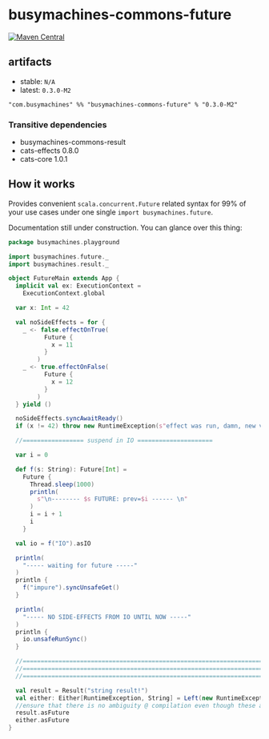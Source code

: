 # busymachines-commons-future

[![Maven Central](https://img.shields.io/maven-central/v/com.busymachines/busymachines-commons-future_2.12.svg)](https://maven-badges.herokuapp.com/maven-central/com.busymachines/busymachines-commons-future_2.12)



## artifacts

* stable: `N/A`
* latest: `0.3.0-M2`

`"com.busymachines" %% "busymachines-commons-future" % "0.3.0-M2"`

### Transitive dependencies
- busymachines-commons-result
- cats-effects 0.8.0
- cats-core 1.0.1

## How it works

Provides convenient `scala.concurrent.Future` related syntax for 99% of your use cases under one single `import busymachines.future`.

Documentation still under construction. You can glance over this thing:

```scala
package busymachines.playground

import busymachines.future._
import busymachines.result._

object FutureMain extends App {
  implicit val ex: ExecutionContext =
    ExecutionContext.global

  var x: Int = 42

  val noSideEffects = for {
    _ <- false.effectOnTrue(
          Future {
            x = 11
          }
        )
    _ <- true.effectOnFalse(
          Future {
            x = 12
          }
        )
  } yield ()

  noSideEffects.syncAwaitReady()
  if (x != 42) throw new RuntimeException(s"effect was run, damn, new value = $x, suspend the future!")

  //================= suspend in IO =====================

  var i = 0

  def f(s: String): Future[Int] =
    Future {
      Thread.sleep(1000)
      println(
        s"\n-------- $s FUTURE: prev=$i ------ \n"
      )
      i = i + 1
      i
    }

  val io = f("IO").asIO

  println(
    "----- waiting for future -----"
  )
  println {
    f("impure").syncUnsafeGet()
  }

  println(
    "----- NO SIDE-EFFECTS FROM IO UNTIL NOW -----"
  )
  println {
    io.unsafeRunSync()
  }

  //===========================================================================
  //===========================================================================
  //===========================================================================

  val result = Result("string result!")
  val either: Either[RuntimeException, String] = Left(new RuntimeException("sdfsdgs"))
  //ensure that there is no ambiguity @ compilation even though these are methods on different implicit ops
  result.asFuture
  either.asFuture
}

```